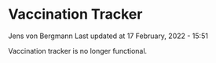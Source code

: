 Vaccination Tracker
================
Jens von Bergmann
Last updated at 17 February, 2022 - 15:51

Vaccination tracker is no longer functional.
